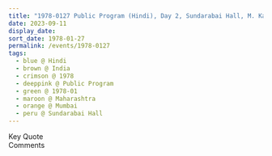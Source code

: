 ```yaml
---
title: "1978-0127 Public Program (Hindi), Day 2, Sundarabai Hall, M. Karve Road, Churchgate, Mumbai, Maharashtra, India"
date: 2023-09-11
display_date: 
sort_date: 1978-01-27
permalink: /events/1978-0127
tags:
  - blue @ Hindi
  - brown @ India
  - crimson @ 1978
  - deeppink @ Public Program
  - green @ 1978-01
  - maroon @ Maharashtra
  - orange @ Mumbai
  - peru @ Sundarabai Hall
---
```


<wave-list>
  <list-title color="green" width="75">Key Quote</list-title>
  <list-item color="BlanchedAlmond"  width="200"></list-item>
  <list-item color="Lavender"></list-item>
  <list-item color="BlanchedAlmond"></list-item>
</wave-list>

<br>

<wave-list>
  <list-title color="green" width="75">Comments</list-title>
  <list-item color="BlanchedAlmond"  width="200"></list-item>
  <list-item color="Lavender"></list-item>
  <list-item color="BlanchedAlmond"></list-item>
</wave-list>